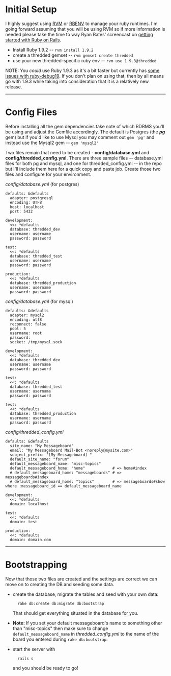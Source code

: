 # Initial Setup

I highly suggest using [RVM](https://rvm.beginrescueend.com/) or [RBENV](https://github.com/sstephenson/rbenv) to manage your ruby runtimes. I'm going forward assuming that you will be using RVM so if more information is needed please take the time to way Ryan Bates' screencast on [getting started with Ruby on Rails](http://railscasts.com/episodes/310-getting-started-with-rails).

* Install Ruby 1.9.2 -- `rvm install 1.9.2`
* create a thredded gemset -- `rvm gemset create thredded`
* use your new thredded-specific ruby env -- `rvm use 1.9.3@thredded`

NOTE: You *could* use Ruby 1.9.3 as it's a bit faster but currently has [some issues with ruby-debug19](http://blog.wyeworks.com/2011/11/1/ruby-1-9-3-and-ruby-debug). If you don't plan on using that, then by all means go with 1.9.3 while taking into consideration that it is a relatively new release.

***

# Config Files

Before installing all the gem dependencies take note of which RDBMS you'll be using and adjust the Gemfile accordingly. The default is Postgres (the **_pg_** gem) but if you'd like to use Mysql you may comment out `gem 'pg'` and instead use the Mysql2 gem -- `gem 'mysql2'`

Two files remain that need to be created - **config/database.yml** and **config/thredded_config.yml**.  There are three sample files -- database.yml files for both pg and mysql, and one for thredded_config.yml -- in the repo but I'll include them here for a quick copy and paste job.  Create those two files and configure for your environment.

*_config/database.yml_* (for postgres)

	defaults: &defaults
	  adapter: postgresql
	  encoding: UTF8
	  host: localhost
	  port: 5432
	  
	development:
	  <<: *defaults
	  database: thredded_dev
	  username: username
	  password: password
	
	test:
	  <<: *defaults
	  database: thredded_test
	  username: username
	  password: password
	
	production:
	  <<: *defaults
	  database: thredded_production
	  username: username
	  password: password

*_config/database.yml_* (for mysql)

	defaults: &defaults
	  adapter: mysql2
	  encoding: utf8
	  reconnect: false
	  pool: 5
	  username: root
	  password: 
	  socket: /tmp/mysql.sock
	
	development:
	  <<: *defaults
	  database: thredded_dev
	  username: username
	  password: password
	
	test:
	  <<: *defaults
	  database: thredded_test
	  username: username
	  password: password
	
	test:
	  <<: *defaults
	  database: thredded_production
	  username: username
	  password: password


*_config/thredded_config.yml_*

	defaults: &defaults
	  site_name: "My Messageboard"
	  email: "My Messageboard Mail-Bot <noreply@mysite.com>"
	  subject_prefix: "[My Messageboard] "
	  default_site_name: "forum"
	  default_messageboard_name: "misc-topics"
	  default_messageboard_home: "home"            # => home#index
	  # default_messageboard_home: "messageboards" # => messageboards#index
	  # default_messageboard_home: "topics"        # => messageboards#show where :messageboard_id == default_messageboard_name
	
	development:
	  <<: *defaults
	  domain: localhost
	
	test:
	  <<: *defaults
	  domain: test
	
	production:
	  <<: *defaults
	  domain: domain.com

***

# Bootstrapping

Now that those two files are created and the settings are correct we can move on to creating the DB and seeding some data.

* create the database, migrate the tables and seed with your own data:

		rake db:create db:migrate db:bootstrap

  That should get everything situated in the database for you.
* **Note:** If you set your default messageboard's name to something other than "misc-topics" then make sure to change `default_messageboard_name` in _thredded_config.yml_ to the name of the board you entered during `rake db:bootstrap`.
* start the server with 

		rails s

  and you should be ready to go!

